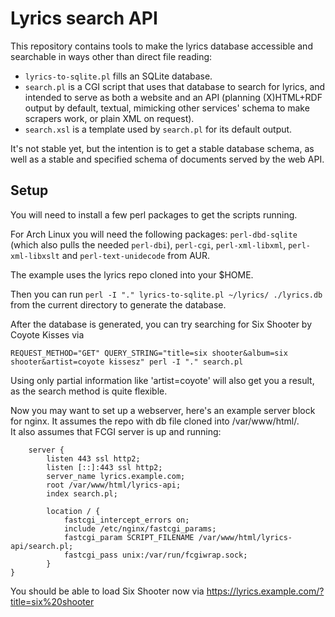 # Lyrics search API

This repository contains tools to make the lyrics database accessible
and searchable in ways other than direct file reading:

- `lyrics-to-sqlite.pl` fills an SQLite database.
- `search.pl` is a CGI script that uses that database to search for
  lyrics, and intended to serve as both a website and an API (planning
  (X)HTML+RDF output by default, textual, mimicking other services'
  schema to make scrapers work, or plain XML on request).
- `search.xsl` is a template used by `search.pl` for its default
  output.

It's not stable yet, but the intention is to get a stable database
schema, as well as a stable and specified schema of documents served
by the web API.

## Setup

You will need to install a few perl packages to get the scripts running.

For Arch Linux you will need the following packages: `perl-dbd-sqlite` (which also pulls the needed `perl-dbi`), `perl-cgi`, `perl-xml-libxml`, `perl-xml-libxslt` and `perl-text-unidecode` from AUR.

The example uses the lyrics repo cloned into your $HOME.

Then you can run `perl -I "." lyrics-to-sqlite.pl ~/lyrics/ ./lyrics.db` from the current directory to generate the database.

After the database is generated, you can try searching for Six Shooter by Coyote Kisses via
```
REQUEST_METHOD="GET" QUERY_STRING="title=six shooter&album=six shooter&artist=coyote kissesz" perl -I "." search.pl
```

Using only partial information like 'artist=coyote' will also get you a result, as the search method is quite flexible.

Now you may want to set up a webserver, here's an example server block for nginx. It assumes the repo with db file cloned into /var/www/html/.  
It also assumes that FCGI server is up and running:

```
	server {
		listen 443 ssl http2;
		listen [::]:443 ssl http2;
		server_name lyrics.example.com;
		root /var/www/html/lyrics-api;
		index search.pl;

		location / {
			fastcgi_intercept_errors on;
			include /etc/nginx/fastcgi_params;
			fastcgi_param SCRIPT_FILENAME /var/www/html/lyrics-api/search.pl;
			fastcgi_pass unix:/var/run/fcgiwrap.sock;
		}
}
```
You should be able to load Six Shooter now via https://lyrics.example.com/?title=six%20shooter
